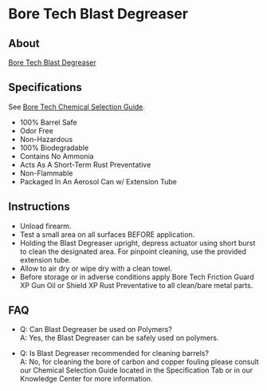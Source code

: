 # Bore Tech Blast Degreaser

## About

[Bore Tech Blast Degreaser](https://www.boretech.com/products/btcd-50015)

## Specifications

See [Bore Tech Chemical Selection Guide](https://github.com/CumpsD/second-brain/raw/main/assets/shooting/boretech/Chemical-Selection-Guide.pdf).

* 100% Barrel Safe
* Odor Free
* Non-Hazardous
* 100% Biodegradable
* Contains No Ammonia
* Acts As A Short-Term Rust Preventative
* Non-Flammable
* Packaged In An Aerosol Can w/ Extension Tube

## Instructions

* Unload firearm.
* Test a small area on all surfaces BEFORE application.
* Holding the Blast Degreaser upright, depress actuator using short burst to clean the designated area. For pinpoint cleaning, use the provided extension tube.
* Allow to air dry or wipe dry with a clean towel.
* Before storage or in adverse conditions apply Bore Tech Friction Guard XP Gun Oil or Shield XP Rust Preventative to all clean/bare metal parts.

## FAQ

* Q: Can Blast Degreaser be used on Polymers? \
  A: Yes, the Blast Degreaser can be safely used on polymers.

* Q: Is Blast Degreaser recommended for cleaning barrels? \
  A: No, for cleaning the bore of carbon and copper fouling please consult our Chemical Selection Guide located in the Specification Tab or in our Knowledge Center for more information.
